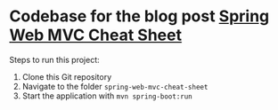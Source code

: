 # Codebase for the blog post [Spring Web MVC Cheat Sheet](https://rieckpil.de/spring-web-mvc-cheat-sheet/)

Steps to run this project:

1. Clone this Git repository
2. Navigate to the folder `spring-web-mvc-cheat-sheet`
3. Start the application with `mvn spring-boot:run`